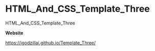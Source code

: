 # HTML_And_CSS_Template_Three
HTML_And_CSS_Template_Three

**Website**

https://igodzillai.github.io/Template_Three/
